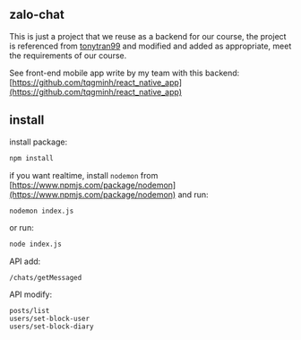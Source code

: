 ## zalo-chat

This is just a project that we reuse as a backend for our course, the project is referenced from [tonytran99](https://github.com/tonytran99) and modified and added as appropriate, meet the requirements of our course.

See front-end mobile app write by my team with this backend: [https://github.com/tqgminh/react_native_app](https://github.com/tqgminh/react_native_app)

## install

install package:

```bash
npm install
```

if you want realtime, install `nodemon` from [https://www.npmjs.com/package/nodemon](https://www.npmjs.com/package/nodemon) and run: 

```bash
nodemon index.js
```

or run:

```bash
node index.js
```

API add: 

```
/chats/getMessaged
```

API modify: 

```
posts/list
users/set-block-user
users/set-block-diary
```
